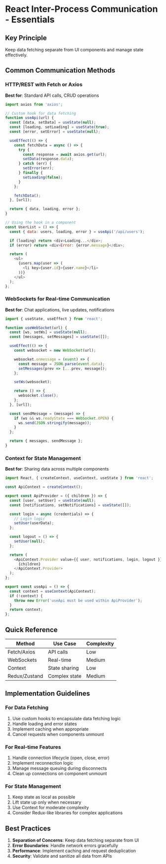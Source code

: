 # React Inter-Process Communication - Essentials

## Key Principle

Keep data fetching separate from UI components and manage state effectively.

## Common Communication Methods

### HTTP/REST with Fetch or Axios
**Best for**: Standard API calls, CRUD operations

```javascript
import axios from 'axios';

// Custom hook for data fetching
function useApi(url) {
  const [data, setData] = useState(null);
  const [loading, setLoading] = useState(true);
  const [error, setError] = useState(null);

  useEffect(() => {
    const fetchData = async () => {
      try {
        const response = await axios.get(url);
        setData(response.data);
      } catch (err) {
        setError(err);
      } finally {
        setLoading(false);
      }
    };

    fetchData();
  }, [url]);

  return { data, loading, error };
}

// Using the hook in a component
const UserList = () => {
  const { data: users, loading, error } = useApi('/api/users');

  if (loading) return <div>Loading...</div>;
  if (error) return <div>Error: {error.message}</div>;

  return (
    <ul>
      {users.map(user => (
        <li key={user.id}>{user.name}</li>
      ))}
    </ul>
  );
};
```

### WebSockets for Real-time Communication
**Best for**: Chat applications, live updates, notifications

```javascript
import { useState, useEffect } from 'react';

function useWebSocket(url) {
  const [ws, setWs] = useState(null);
  const [messages, setMessages] = useState([]);

  useEffect(() => {
    const websocket = new WebSocket(url);

    websocket.onmessage = (event) => {
      const message = JSON.parse(event.data);
      setMessages(prev => [...prev, message]);
    };

    setWs(websocket);

    return () => {
      websocket.close();
    };
  }, [url]);

  const sendMessage = (message) => {
    if (ws && ws.readyState === WebSocket.OPEN) {
      ws.send(JSON.stringify(message));
    }
  };

  return { messages, sendMessage };
}
```

### Context for State Management
**Best for**: Sharing data across multiple components

```javascript
import React, { createContext, useContext, useState } from 'react';

const ApiContext = createContext();

export const ApiProvider = ({ children }) => {
  const [user, setUser] = useState(null);
  const [notifications, setNotifications] = useState([]);

  const login = async (credentials) => {
    // Login logic
    setUser(userData);
  };

  const logout = () => {
    setUser(null);
  };

  return (
    <ApiContext.Provider value={{ user, notifications, login, logout }}>
      {children}
    </ApiContext.Provider>
  );
};

export const useApi = () => {
  const context = useContext(ApiContext);
  if (!context) {
    throw new Error('useApi must be used within ApiProvider');
  }
  return context;
};
```

## Quick Reference

| Method | Use Case | Complexity |
|--------|----------|------------|
| Fetch/Axios | API calls | Low |
| WebSockets | Real-time | Medium |
| Context | State sharing | Low |
| Redux/Zustand | Complex state | Medium |

## Implementation Guidelines

### For Data Fetching
1. Use custom hooks to encapsulate data fetching logic
2. Handle loading and error states
3. Implement caching when appropriate
4. Cancel requests when components unmount

### For Real-time Features
1. Handle connection lifecycle (open, close, error)
2. Implement reconnection logic
3. Manage message queuing during disconnects
4. Clean up connections on component unmount

### For State Management
1. Keep state as local as possible
2. Lift state up only when necessary
3. Use Context for moderate complexity
4. Consider Redux-like libraries for complex applications

## Best Practices

1. **Separation of Concerns**: Keep data fetching separate from UI
2. **Error Boundaries**: Handle network errors gracefully
3. **Performance**: Implement caching and request deduplication
4. **Security**: Validate and sanitize all data from APIs